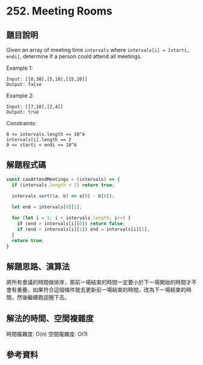 # 252. Meeting Rooms

## 題目說明

Given an array of meeting time `intervals` where `intervals[i] = [starti, endi]`, determine if a person could attend all meetings.

Example 1:

```
Input: [[0,30],[5,10],[15,20]]
Output: false
```

Example 2:

```
Input: [[7,10],[2,4]]
Output: true
```

Constraints:

```
0 <= intervals.length <= 10^4
intervals[i].length == 2
0 <= starti < endi <= 10^6
```

## 解題程式碼

```javascript
const canAttendMeetings = (intervals) => {
  if (intervals.length < 2) return true;
  
  intervals.sort((a, b) => a[0] - b[0]);

  let end = intervals[0][1];

  for (let i = 1; i < intervals.length; i++) {
    if (end > intervals[i][0]) return false;
    if (end < intervals[i][1]) end = intervals[i][1];
  }
  return true;
}
```

## 解題思路、演算法

將所有會議的時間做排序，那前一場結束的時間一定要小於下一場開始的時間才不會有重疊，如果符合這個條件就去更新前一場結束的時間，改為下一場結束的時間，然後繼續跑迴圈下去。

## 解法的時間、空間複雜度

時間複雜度: O(n)
空間複雜度: O(1)

## 參考資料
